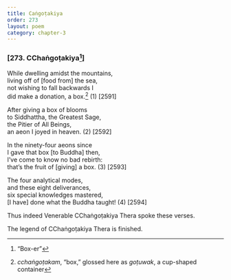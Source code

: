 ```yaml
---
title: Caṅgoṭakiya
order: 273
layout: poem
category: chapter-3
---
```


### \[273. <span class="diacritics" data-state="on">C</span><span class="no-diacritics" data-state="off">Ch</span>aṅgoṭakiya[^1]\]

While dwelling amidst the mountains,  
living off of \[food from\] the sea,  
not wishing to fall backwards I  
did make a donation, a box.[^2] (1) \[2591\]

After giving a box of blooms  
to Siddhattha, the Greatest Sage,  
the Pitier of All Beings,  
an aeon I joyed in heaven. (2) \[2592\]

In the ninety-four aeons since  
I gave that box \[to Buddha\] then,  
I’ve come to know no bad rebirth:  
that’s the fruit of \[giving\] a box. (3) \[2593\]

The four analytical modes,  
and these eight deliverances,  
six special knowledges mastered,  
\[I have\] done what the Buddha taught! (4) \[2594\]

Thus indeed Venerable <span class="diacritics" data-state="on">C</span><span class="no-diacritics" data-state="off">Ch</span>aṅgoṭakiya Thera spoke these verses.

The legend of <span class="diacritics" data-state="on">C</span><span class="no-diacritics" data-state="off">Ch</span>aṅgoṭakiya Thera is finished.

[^1]: “Box-er”

[^2]: *<span class="diacritics" data-state="on">c</span><span class="no-diacritics" data-state="off">ch</span>aṅgoṭakam*, “box,” glossed here as *goṭuwak*, a cup-shaped container
